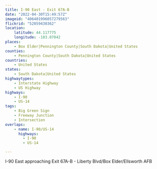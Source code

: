 ```yaml
---
title: I-90 East - Exit 67A-B
date: "2022-04-30T15:49:57Z"
imageid: "406401996057279563"
flickrid: "52059430362"
location:
    latitude: 44.117775
    longitude: -103.07042
places:
    - Box Elder|Pennington County|South Dakota|United States
counties:
    - Pennington County|South Dakota|United States
countries:
    - United States
states:
    - South Dakota|United States
highwaytypes:
    - Interstate Highway
    - US Highway
highways:
    - I-90
    - US-14
tags:
    - Big Green Sign
    - Freeway Junction
    - Intersection
overlaps:
    - name: I-90/US-14
      highways:
        - I-90
        - US-14

---
```

I-90 East approaching Exit 67A-B - Liberty Blvd/Box Elder/Ellsworth AFB